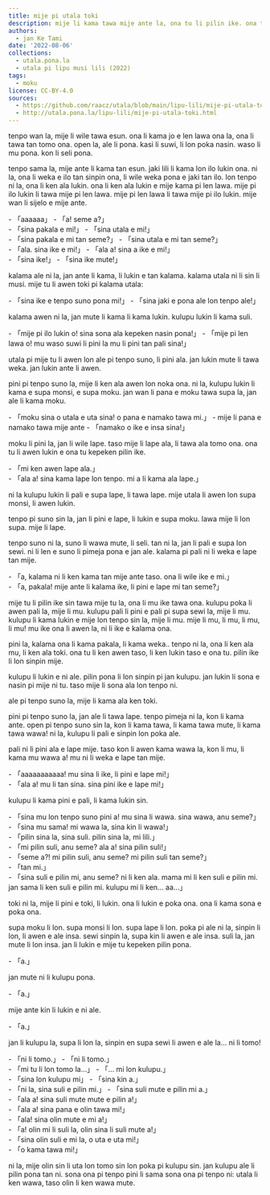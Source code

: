 ```yaml
---
title: mije pi utala toki
description: mije li kama tawa mije ante la, ona tu li pilin ike. ona tu li utala kepeken toki ike. jan ante li kama, li lukin e utala ni.
authors:
  - jan Ke Tami
date: '2022-08-06'
collections:
  - utala.pona.la
  - utala pi lipu musi lili (2022)
tags:
  - moku
license: CC-BY-4.0
sources:
  - https://github.com/raacz/utala/blob/main/lipu-lili/mije-pi-utala-toki.md
  - http://utala.pona.la/lipu-lili/mije-pi-utala-toki.html
---
```


tenpo wan la, mije li wile tawa esun. ona li kama jo e len lawa ona la, ona li tawa tan tomo ona. open la, ale li pona. kasi li suwi, li lon poka nasin. waso li mu pona. kon li seli pona. 

tenpo sama la, mije ante li kama tan esun. jaki lili li kama lon ilo lukin ona. ni la, ona li weka e ilo tan sinpin ona, li wile weka pona e jaki tan ilo. lon tenpo ni la, ona li ken ala lukin. ona li ken ala lukin e mije kama pi len lawa. mije pi ilo lukin li tawa mije pi len lawa. mije pi len lawa li tawa mije pi ilo lukin. mije wan li sijelo e mije ante. 
  
 \- 「aaaaaa」 - 「a! seme a?」  
 \- 「sina pakala e mi!」 - 「sina utala e mi!」  
 \- 「sina pakala e mi tan seme?」 - 「sina utala e mi tan seme?」  
 \- 「ala. sina ike e mi!」 - 「ala a! sina a ike e mi!」  
 \- 「sina ike!」 - 「sina ike mute!」  
   
kalama ale ni la, jan ante li kama, li lukin e tan kalama. kalama utala ni li sin li musi. mije tu li awen toki pi kalama utala:
   
 \- 「sina ike e tenpo suno pona mi!」 - 「sina jaki e pona ale lon tenpo ale!」
    
kalama awen ni la, jan mute li kama li kama lukin. kulupu lukin li kama suli.
    
 \- 「mije pi ilo lukin o! sina sona ala kepeken nasin pona!」 - 「mije pi len lawa o! mu waso suwi li pini la mu li pini tan pali sina!」
     
utala pi mije tu li awen lon ale pi tenpo suno, li pini ala. jan lukin mute li tawa weka. jan lukin ante li awen. 
   
pini pi tenpo suno la, mije li ken ala awen lon noka ona. ni la, kulupu lukin li kama e supa monsi, e supa moku. jan wan li pana e moku tawa supa la, jan ale li kama moku. 
     
 \- 「moku sina o utala e uta sina! o pana e namako tawa mi.」 - mije li pana e namako tawa mije ante - 「namako o ike e insa sina!」
  	
moku li pini la, jan li wile lape. taso mije li lape ala, li tawa ala tomo ona. ona tu li awen lukin e ona tu kepeken pilin ike.
  	
 \- 「mi ken awen lape ala.」  
 \- 「ala a! sina kama lape lon tenpo. mi a li kama ala lape.」
  
ni la kulupu lukin li pali e supa lape, li tawa lape. mije utala li awen lon supa monsi, li awen lukin.

tenpo pi suno sin la, jan li pini e lape, li lukin e supa moku. lawa mije li lon supa. mije li lape.

tenpo suno ni la, suno li wawa mute, li seli. tan ni la, jan li pali e supa lon sewi. ni li len e suno li pimeja pona e jan ale. kalama pi pali ni li weka e lape tan mije.
  
 \- 「a, kalama ni li ken kama tan mije ante taso. ona li wile ike e mi.」  
 \- 「a, pakala! mije ante li kalama ike, li pini e lape mi tan seme?」  
  
mije tu li pilin ike sin tawa mije tu la, ona li mu ike tawa ona. kulupu poka li awen pali la, mije li mu. kulupu pali li pini e pali pi supa sewi la, mije li mu. kulupu li kama lukin e mije lon tenpo sin la, mije li mu. mije li mu, li mu, li mu, li mu! mu ike ona li awen la, ni li ike e kalama ona. 

pini la, kalama ona li kama pakala, li kama weka.. tenpo ni la, ona li ken ala mu, li ken ala toki. ona tu li ken awen taso, li ken lukin taso e ona tu. pilin ike li lon sinpin mije. 

kulupu li lukin e ni ale. pilin pona li lon sinpin pi jan kulupu. jan lukin li sona e nasin pi mije ni tu. taso mije li sona ala lon tenpo ni.

ale pi tenpo suno la, mije li kama ala ken toki. 

pini pi tenpo suno la, jan ale li tawa lape. tenpo pimeja ni la, kon li kama ante. open pi tenpo suno sin la, kon li kama tawa, li kama tawa mute, li kama tawa wawa! ni la, kulupu li pali e sinpin lon poka ale. 

pali ni li pini ala e lape mije. taso kon li awen kama wawa la, kon li mu, li kama mu wawa a! mu ni li weka e lape tan mije.
  
 \- 「aaaaaaaaaaa! mu sina li ike, li pini e lape mi!」  
 \- 「ala a! mu li tan sina. sina pini ike e lape mi!」  
   
kulupu li kama pini e pali, li kama lukin sin.
   
 \- 「sina mu lon tenpo suno pini a! mu sina li wawa. sina wawa, anu seme?」  
 \- 「sina mu sama! mi wawa la, sina kin li wawa!」  
 \- 「pilin sina la, sina suli. pilin sina la, mi lili.」  
 \- 「mi pilin suli, anu seme? ala a! sina pilin suli!」  
 \- 「seme a?! mi pilin suli, anu seme? mi pilin suli tan seme?」  
 \- 「tan mi.」  
 \- 「sina suli e pilin mi, anu seme? ni li ken ala. mama mi li ken suli e pilin mi. jan sama li ken suli e pilin mi. kulupu mi li ken... aa...」  
  
toki ni la, mije li pini e toki, li lukin. ona li lukin e poka ona. ona li kama sona e poka ona. 

supa moku li lon. supa monsi li lon. supa lape li lon. poka pi ale ni la, sinpin li lon, li awen e ale insa. sewi sinpin la, supa kin li awen e ale insa. suli la, jan mute li lon insa. jan li lukin e mije tu kepeken pilin pona.
  
 \- 「a.」
   
jan mute ni li kulupu pona.
  
 \- 「a.」
   
mije ante kin li lukin e ni ale.
  
 \- 「a.」
  
jan li kulupu la, supa li lon la, sinpin en supa sewi li awen e ale la... ni li tomo!
  
 \- 「ni li tomo.」 - 「ni li tomo.」  
 \- 「mi tu li lon tomo la...」 - 「... mi lon kulupu.」  
 \- 「sina lon kulupu mi」 - 「sina kin a.」  
 \- 「ni la, sina suli e pilin mi.」 - 「sina suli mute e pilin mi a.」  
 \- 「ala a! sina suli mute mute e pilin a!」  
 \- 「ala a! sina pana e olin tawa mi!」  
 \- 「ala! sina olin mute e mi a!」  
 \- 「a! olin mi li suli la, olin sina li suli mute a!」  
 \- 「sina olin suli e mi la, o uta e uta mi!」  
 \- 「o kama tawa mi!」  
   
ni la, mije olin sin li uta lon tomo sin lon poka pi kulupu sin. 
jan kulupu ale li pilin pona tan ni. sona ona pi tenpo pini li sama sona ona pi tenpo ni: utala li ken wawa, taso olin li ken wawa mute.
